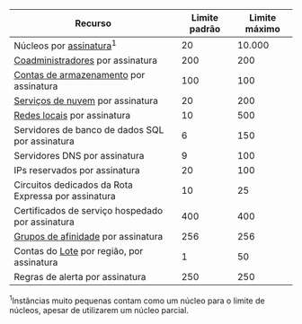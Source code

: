 Recurso|Limite padrão|Limite máximo
---|---|---
Núcleos por [assinatura](http://msdn.microsoft.com/library/azure/hh531793.aspx)<sup>1</sup>|20|10\.000
[Coadministradores](http://msdn.microsoft.com/library/azure/gg456328.aspx) por assinatura|200|200
[Contas de armazenamento](storage-create-storage-account.md) por assinatura|100|100
[Serviços de nuvem](cloud-services-what-is.md) por assinatura|20|200
[Redes locais](http://msdn.microsoft.com/library/jj157100.aspx) por assinatura|10|500
Servidores de banco de dados SQL por assinatura|6|150
Servidores DNS por assinatura|9|100
IPs reservados por assinatura|20|100
Circuitos dedicados da Rota Expressa por assinatura|10|25
Certificados de serviço hospedado por assinatura|400|400
[Grupos de afinidade](../virtual-network/virtual-networks-migrate-to-regional-vnet.md) por assinatura|256|256
Contas do [Lote](https://azure.microsoft.com/services/batch/) por região, por assinatura|1|50
Regras de alerta por assinatura|250|250

<sup>1</sup>Instâncias muito pequenas contam como um núcleo para o limite de núcleos, apesar de utilizarem um núcleo parcial.

<!---HONumber=AcomDC_0128_2016-->